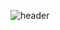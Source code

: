 
![header](https://capsule-render.vercel.app/api?type=cylinder&color=auto&height=100&section=header&text=[Alogrithm]Computer%20Algorithm&fontSize=40&fontColor=000000&animation=blinking)


